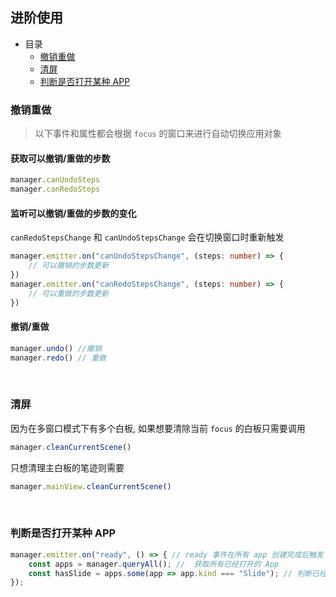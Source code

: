 ## 进阶使用

- 目录
  - [撤销重做](#redo-undo)
  - [清屏](#clean-current-scene)
  - [判断是否打开某种 APP](#has-kind)


<h3 id="redo-undo">撤销重做</h3>

> 以下事件和属性都会根据 `focus` 的窗口来进行自动切换应用对象

#### 获取可以撤销/重做的步数

```ts
manager.canUndoSteps
manager.canRedoSteps
```

#### 监听可以撤销/重做的步数的变化

`canRedoStepsChange` 和 `canUndoStepsChange` 会在切换窗口时重新触发

```ts
manager.emitter.on("canUndoStepsChange", (steps: number) => {
    // 可以撤销的步数更新
})
manager.emitter.on("canRedoStepsChange", (steps: number) => {
    // 可以重做的步数更新
})
```

#### 撤销/重做

```ts
manager.undo() //撤销
manager.redo() // 重做 
```

<br>

<h3 id="clean-current-scene">清屏</h3>

因为在多窗口模式下有多个白板, 如果想要清除当前 `focus` 的白板只需要调用

```ts
manager.cleanCurrentScene()
```

只想清理主白板的笔迹则需要

```ts
manager.mainView.cleanCurrentScene()
```


<br>

<h3 id="has-kind">判断是否打开某种 APP</h3>

```ts
manager.emitter.on("ready", () => { // ready 事件在所有 app 创建完成后触发
    const apps = manager.queryAll(); //  获取所有已经打开的 App
    const hasSlide = apps.some(app => app.kind === "Slide"); // 判断已经打开的 APP 中是否有 Slide
});
```
